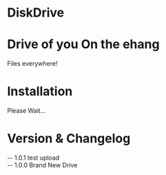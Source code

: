 DiskDrive
===============

Drive of you On the ehang  
==  
Files everywhere!

Installation  
==  
Please Wait...

Version & Changelog  
==  
-- 1.0.1 test upload  
-- 1.0.0 Brand New Drive  
